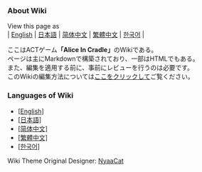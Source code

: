 ### About Wiki

View this page as<br>
| [English](README) | [日本語](README_ja) | [简体中文](README_zh-hans) | [繁體中文](README_zh-hant) | [한국어](README_ko) |

ここはACTゲーム<b>「Alice In Cradle」</b>のWikiである。<br>
ページは主にMarkdownで構築されており、一部はHTMLでもある。<br>
また、編集を適用する前に、事前にレビューを行うのは必要です。<br>
このWikiの編集方法については[ここをクリックして](contribution/contribute.md)ご覧ください。

### Languages of Wiki

- [[English]](wiki/en/)
- [[日本語]](wiki/ja/)
- [[简体中文]](wiki/zh-hans/)
- [[繁體中文]](wiki/zh-hant/)
- [[한국어]](wiki/ko/)

Wiki Theme Original Designer: [NyaaCat](https://github.com/nyaacat)
